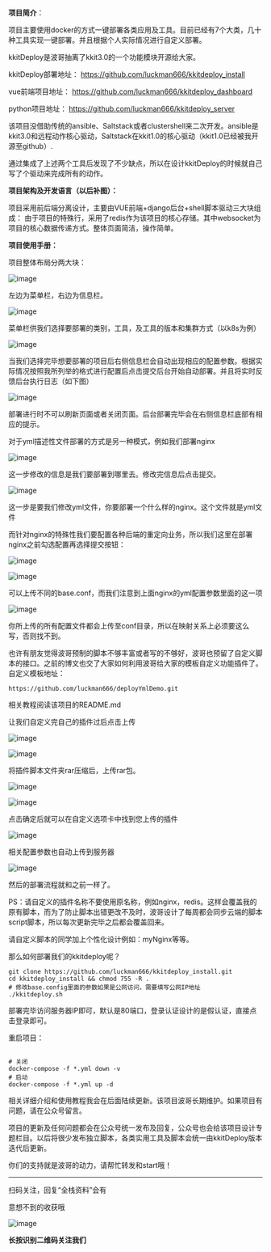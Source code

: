 **项目简介**：

项目主要使用docker的方式一键部署各类应用及工具。目前已经有7个大类，几十种工具实现一键部署。并且根据个人实际情况进行自定义部署。

kkitDeploy是波哥抽离了kkit3.0的一个功能模块开源给大家。

kkitDeploy部署地址：
https://github.com/luckman666/kkitdeploy_install

vue前端项目地址：
https://github.com/luckman666/kkitdeploy_dashboard


python项目地址：
https://github.com/luckman666/kkitdeploy_server


该项目没借助传统的ansible、Saltstack或者clustershell来二次开发。ansible是kkit3.0和远程动作核心驱动，Saltstack在kkit1.0的核心驱动（kkit1.0已经被我开源至github）.

通过集成了上述两个工具后发现了不少缺点，所以在设计kkitDeploy的时候就自己写了个驱动来完成所有的动作。

**项目架构及开发语言（以后补图）：**

项目采用前后端分离设计，主要由VUE前端+django后台+shell脚本驱动三大块组成：
由于项目的特殊行，采用了redis作为该项目的核心存储。其中websocket为项目的核心数据传递方式。整体页面简洁，操作简单。

**项目使用手册：**

项目整体布局分两大块：

![image](https://upload-images.jianshu.io/upload_images/14069013-2726d15317587395?imageMogr2/auto-orient/strip%7CimageView2/2/w/1240)

左边为菜单栏，右边为信息栏。

![image](https://upload-images.jianshu.io/upload_images/14069013-f3c03383ee624a61?imageMogr2/auto-orient/strip%7CimageView2/2/w/1240)

菜单栏供我们选择要部署的类别，工具，及工具的版本和集群方式（以k8s为例）

![image](https://upload-images.jianshu.io/upload_images/14069013-4dde7d9a5cfef879?imageMogr2/auto-orient/strip%7CimageView2/2/w/1240)

当我们选择完毕想要部署的项目后右侧信息栏会自动出现相应的配置参数。根据实际情况按照我所列举的格式进行配置后点击提交后台开始自动部署。并且将实时反馈后台执行日志（如下图）

![image](https://upload-images.jianshu.io/upload_images/14069013-35055a6531e200fa?imageMogr2/auto-orient/strip%7CimageView2/2/w/1240)

部署进行时不可以刷新页面或者关闭页面。后台部署完毕会在右侧信息栏底部有相应的提示。

对于yml描述性文件部署的方式是另一种模式，例如我们部署nginx

![image](https://upload-images.jianshu.io/upload_images/14069013-aca0ebb145cad381?imageMogr2/auto-orient/strip%7CimageView2/2/w/1240)

这一步修改的信息是我们要部署到哪里去。修改完信息后点击提交。

![image](https://upload-images.jianshu.io/upload_images/14069013-4f17996ee02c5db0?imageMogr2/auto-orient/strip%7CimageView2/2/w/1240)

这一步是要我们修改yml文件，你要部署一个什么样的nginx。这个文件就是yml文件

而针对nginx的特殊性我们要配置各种后端的重定向业务，所以我们这里在部署nginx之前勾选配置再选择提交按钮：

![image](https://upload-images.jianshu.io/upload_images/14069013-12a63cbdab0bcf42?imageMogr2/auto-orient/strip%7CimageView2/2/w/1240)

![image](https://upload-images.jianshu.io/upload_images/14069013-bce31e26bdb22123?imageMogr2/auto-orient/strip%7CimageView2/2/w/1240)

可以上传不同的base.conf，而我们注意到上面nginx的yml配置参数里面的这一项

![image](https://upload-images.jianshu.io/upload_images/14069013-5127e723d04a4614?imageMogr2/auto-orient/strip%7CimageView2/2/w/1240)

你所上传的所有配置文件都会上传至conf目录，所以在映射关系上必须要这么写，否则找不到。

也许有朋友觉得波哥预制的脚本不够丰富或者写的不够好，波哥也预留了自定义脚本的接口。之前的博文也交了大家如何利用波哥给大家的模板自定义功能插件了。自定义模板地址：

```
https://github.com/luckman666/deployYmlDemo.git
```

相关教程阅读该项目的README.md

让我们自定义完自己的插件过后点击上传  

![image](https://upload-images.jianshu.io/upload_images/14069013-d276faa826088be8?imageMogr2/auto-orient/strip%7CimageView2/2/w/1240)

![image](https://upload-images.jianshu.io/upload_images/14069013-0e1b385c7b968ee8?imageMogr2/auto-orient/strip%7CimageView2/2/w/1240)

将插件脚本文件夹rar压缩后，上传rar包。

![image](https://upload-images.jianshu.io/upload_images/14069013-51f43bf65733b441?imageMogr2/auto-orient/strip%7CimageView2/2/w/1240)

![image](https://upload-images.jianshu.io/upload_images/14069013-ec11ce854e3d4305?imageMogr2/auto-orient/strip%7CimageView2/2/w/1240)

点击确定后就可以在自定义选项卡中找到您上传的插件

![image](https://upload-images.jianshu.io/upload_images/14069013-253e8977eb3e0632?imageMogr2/auto-orient/strip%7CimageView2/2/w/1240)

相关配置参数也自动上传到服务器

![image](https://upload-images.jianshu.io/upload_images/14069013-e4dfe48f324b17cc?imageMogr2/auto-orient/strip%7CimageView2/2/w/1240)

然后的部署流程就和之前一样了。

PS：请自定义的插件名称不要使用原名称，例如nginx，redis。这样会覆盖我的原有脚本，而为了防止脚本出错更改不及时，波哥设计了每周都会同步云端的脚本script脚本，所以每次更新完毕之后都会覆盖回来。

请自定义脚本的同学加上个性化设计例如：myNginx等等。

那么如何部署我们的kkitdeploy呢？

```
git clone https://github.com/luckman666/kkitdeploy_install.git
cd kkitdeploy_install && chmod 755 -R .
# 修改base.config里面的参数如果是公网访问，需要填写公网IP地址
./kkitdeploy.sh
```

部署完毕访问服务器IP即可，默认是80端口，登录认证设计的是假认证，直接点击登录即可。

重启项目：

```

# 关闭
docker-compose -f *.yml down -v 
# 启动
docker-compose -f *.yml up -d
```

相关详细介绍和使用教程我会在后面陆续更新。该项目波哥长期维护。如果项目有问题，请在公众号留言。

项目的更新及任何问题都会在公众号统一发布及回复，公众号也会给该项目设计专题栏目。以后将很少发布独立脚本，各类实用工具及脚本会统一由kkitDeploy版本迭代后更新。

你们的支持就是波哥的动力，请帮忙转发和start哦！

* * *

扫码关注，回复“全栈资料”会有

意想不到的收获哦


![image](https://upload-images.jianshu.io/upload_images/14069013-9e9bed4ff95ffc41?imageMogr2/auto-orient/strip%7CimageView2/2/w/1240)



**长按识别二维码关注我们**




